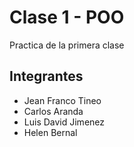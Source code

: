 # Clase 1 - POO

Practica de la primera clase

## Integrantes

- Jean Franco Tineo
- Carlos Aranda
- Luis David Jimenez
- Helen Bernal